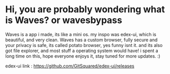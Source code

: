 # Hi, you are probably wondering what is Waves? or wavesbypass
Waves is a app i made, its like a mini os. my inspo was edex-ui, which is beautiful, and very clean. Waves has a custom browser, fully secure and your privacy is safe, its called potato browser, yes funny isnt it. and its also got file explorer, and most stuff a operating system would have! i spent a long time on this, hope everyone enjoys it, stay tuned for more updates.
:)









edex-ui link : https://github.com/GitSquared/edex-ui/releases
